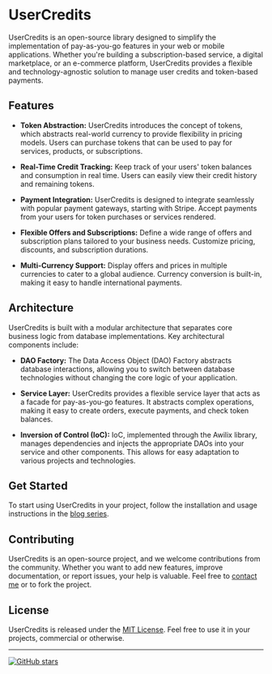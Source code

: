 # UserCredits

UserCredits is an open-source library designed to simplify the implementation of pay-as-you-go features in your web or mobile applications. Whether you're building a subscription-based service, a digital marketplace, or an e-commerce platform, UserCredits provides a flexible and technology-agnostic solution to manage user credits and token-based payments.

## Features

- **Token Abstraction:** UserCredits introduces the concept of tokens, which abstracts real-world currency to provide flexibility in pricing models. Users can purchase tokens that can be used to pay for services, products, or subscriptions.

- **Real-Time Credit Tracking:** Keep track of your users' token balances and consumption in real time. Users can easily view their credit history and remaining tokens.

- **Payment Integration:** UserCredits is designed to integrate seamlessly with popular payment gateways, starting with Stripe. Accept payments from your users for token purchases or services rendered.

- **Flexible Offers and Subscriptions:** Define a wide range of offers and subscription plans tailored to your business needs. Customize pricing, discounts, and subscription durations.

- **Multi-Currency Support:** Display offers and prices in multiple currencies to cater to a global audience. Currency conversion is built-in, making it easy to handle international payments.

## Architecture

UserCredits is built with a modular architecture that separates core business logic from database implementations. Key architectural components include:

- **DAO Factory:** The Data Access Object (DAO) Factory abstracts database interactions, allowing you to switch between database technologies without changing the core logic of your application.

- **Service Layer:** UserCredits provides a flexible service layer that acts as a facade for pay-as-you-go features. It abstracts complex operations, making it easy to create orders, execute payments, and check token balances.

- **Inversion of Control (IoC):** IoC, implemented through the Awilix library, manages dependencies and injects the appropriate DAOs into your service and other components. This allows for easy adaptation to various projects and technologies.

## Get Started

To start using UserCredits in your project, follow the installation and usage instructions in the [blog series](https://dev.to/zhamdi/architecting-pay-as-you-go-magic-usercredits-winning-formula-4ace).

## Contributing

UserCredits is an open-source project, and we welcome contributions from the community. Whether you want to add new features, improve documentation, or report issues, your help is valuable. Feel free to [contact me](https://twitter.com/zhamdi) or to fork the project.

## License

UserCredits is released under the [MIT License](#). Feel free to use it in your projects, commercial or otherwise.

---

[![GitHub stars](https://img.shields.io/github/stars/ziedHamdi/UserCredits?style=social)](https://github.com/ziedHamdi/UserCredits/stargazers)
